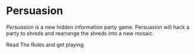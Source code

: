 # Persuasion

*Persuasion* is a new hidden information party game. Persuasion will hack a party to shreds and rearrange the shreds into a new mosaic.

Read The Rules and get playing.
